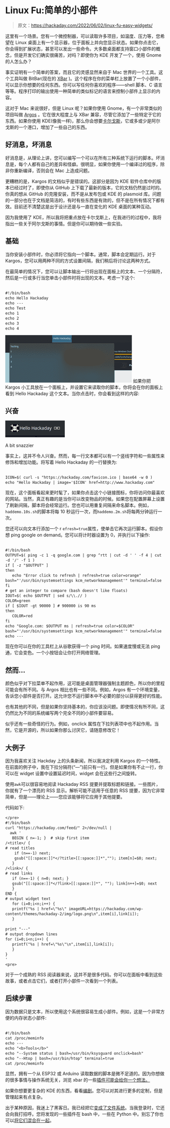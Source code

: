# Linux Fu:简单的小部件

> 原文：<https://hackaday.com/2022/06/02/linux-fu-easy-widgets/>

这里有一个场景。您有一个微控制器，可以读取许多项目，如温度、压力等，您希望在 Linux 桌面上有一个显示器，位于面板上并向您显示状态。如果你点击它，你会得到扩展状态，甚至可以发出一些命令。大多数桌面都支持窗口小部件的概念，但是开发它们确实很痛苦，对吗？即使你为 KDE 开发了一个，使用 Gnome 的人怎么办？

事实证明有一个简单的答案，而且它的灵感显然来自于 Mac 世界的一个工具。这个工具叫做 BitBar(现在的 [XBar](https://github.com/matryer/xbar) )。这个程序在你的菜单栏上放置了一个小部件，可以显示你想要的任何东西。你可以写任何你喜欢的程序——shell 脚本、C 语言等等。程序打印的输出使用一种简单的类似标记的语言来控制小部件上显示的内容。

这对于 Mac 来说很好，但是 Linux 呢？如果你使用 Gnome，有一个非常类似的项目叫做 [Argos](https://github.com/p-e-w/argos) 。它在很大程度上与 XBar 兼容，尽管它添加了一些特定于它的东西。如果你使用 KDE(像我一样)，那么你会想要[卡尔戈斯](https://github.com/lipido/kargos)，它或多或少是阿尔戈斯的一个港口，增加了一些自己的东西。

## 好消息，坏消息

好消息是，从理论上讲，您可以编写一个可以在所有三种系统下运行的脚本。坏消息是，每个人都有自己的差异和怪癖。很明显，如果你使用一个编译过的程序，除非你重新编译，否则会在 Mac 上造成问题。

更糟糕的是，Kargos 的文档似乎是错误的。这部分是因为 KDE 软件仓库中的版本已经过时了，即使你从 GitHub 上下载了最新的版本，它的文档仍然是过时的。你真的想从 GitHub 的克隆安装，而不是从发布包或 KDE 的 plasmoid 库。问题的一部分也在于文档是简洁的，有时有些东西是有效的，但不是在所有情况下都有效。目前还不清楚这是出于设计还是与一直在变化的 KDE 桌面的某种互动。

因为我使用了 KDE，所以我将把重点放在卡尔戈斯上，在我进行的过程中，我将指出一些关于阿尔戈斯的事情。但是你可以期待做一些实验。

## 基础

当你安装小部件时，你必须将它指向一个脚本。通常，脚本会定期运行。对于 Kargos，您可以用两种不同的方式设置间隔，我们稍后将讨论这两种方式。

在最简单的情况下，您可以让脚本输出一行将出现在面板上的文本、一个分隔符，然后是一行或多行当您单击小部件时将出现的文本。考虑一下这个:

```

#!/bin/bash
echo Hello Hackaday
echo ---
echo Test
echo 1
echo 2
echo 3
echo 4

```

[![](img/cd81cf735739aeaa374e3d2e5997f045.png)](https://hackaday.com/wp-content/uploads/2022/05/karss.png) 如果你把 Kargos 小工具放在一个面板上，并设置它来读取你的脚本，你将会在你的面板上看到 Hello Hackaday 这个文本。当你点击时，你会看到这样的内容:

## 兴奋

[![](img/4fe22fd115b29b517474cb96f459f8e7.png)](https://hackaday.com/wp-content/uploads/2022/05/icon.png)

A bit snazzier

事实上，这并不令人兴奋。然而，每一行文本都可以有一个竖线字符和一些属性来修饰和增加功能。将写着 Hello Hackaday 的一行替换为:

```

ICON=$( curl -s "https://hackaday.com/favicon.ico | base64 -w 0 )
echo "Hello Hackaday | image='$ICON' href=http://www.hackaday.com"

```

现在，这个面板看起来更时髦了，如果你点击这个小链接图标，你将访问你最喜欢的网站。当然，真正有趣的是当你可以改变物品的时候。如果您在配置屏幕上设置了刷新间隔，脚本将会经常运行。您也可以用重复间隔来命名脚本。例如，`haddemo.10s.sh`的脚本将每 10 秒运行一次，而`haddemo.2m.sh`将每两分钟运行一次。

您还可以向文本行添加一个 r `efresh=true`属性，使单击它再次运行脚本。假设你想 ping google on demand。您可以将计时器设置为 0，并执行以下操作:

```

#!/bin/bash
OUTPUT=$( ping -c 1 -q google.com | grep ^rtt | cut -d ' ' -f 4 | cut -d '/' -f 1 )
if [ -z "$OUTPUT" ]
then
   echo "Error click to refresh | refresh=true color=orange" bash="'/usr/bin/systemsettings kcm_networkmanagement'" terminal=false
fi
# get an integer to compare (bash doesn't like floats)
IOUT=$( echo $OUTPUT | sed s/\\.// )
COLOR=green
if [ $IOUT -gt 90000 ] # 900000 is 90 ms
then
   COLOR=red
fi 
echo "Google.com: $OUTPUT ms | refresh=true color=$COLOR" bash="'/usr/bin/systemsettings kcm_networkmanagement'" terminal=false
echo ---

```

现在你可以在你的工具栏上从谷歌获得一个 ping 时间。如果速度慢或无法 ping 通，它会变色。一个小按钮会让你打开网络管理。

## 然而…

颜色似乎对下拉菜单不起作用，这可能是桌面管理器强制主题颜色，所以你的里程可能会有所不同。与 Argos 相比也有一些不同。例如，Argos 有一个环境变量，告诉您小部件是否打开。这允许您不运行脚本中不必要的部分以获得更好的性能。

也有其他的不同，但是如果你坚持基本的，你应该没问题。即使情况有所不同，这仍然比为不同的系统编写两个完全不同的小部件要容易。

似乎还有一些奇怪的行为。例如，onclick 属性在下拉列表项中也不起作用。当然，它是开源的，所以如果你那么讨厌它，请随意修改它！

## 大例子

因为我喜欢关注 Hackday 上的头条新闻，所以我决定利用 Kargos 的一个特性。在前面的例子中，我在下拉分隔符(“—”)前只有一行。但是如果你有不止一行，你可以在 widget 设置中设置延迟时间，widget 会在这些行之间旋转。

使用`awk`可以很容易地阅读 Hackaday RSS 提要并提取标题和链接。一些图片，你就有了一个漂亮的 RSS 显示。解析可能不适用于任意的 RSS 提要，因为它非常简单，但是——理论上——您应该能够将它应用于其他提要。

代码如下:

```
</pre>
#!/bin/bash
curl "https://hackaday.com/feed/" 2>/dev/null |
  awk '
   BEGIN { n=-1; }  # skip first item
/<title>/ {
# read titles
    if (n==-1) next;
    gsub("[[:space:]]*</?title>[[:space:]]*",""); item[n]=$0; next;
   }
/<link>/ {
# read links
   if (n==-1) { n=0; next; }
   gsub("[[:space:]]*</?link>[[:space:]]*", ""); link[n++]=$0; next
   }
END {
# output widget text
   for (i=0;i<n;i++) {
   printf("%s | href=\"%s\" imageURL=https://hackaday.com/wp-content/themes/hackaday-2/img/logo.png\n",item[i],link[i]);
   }

print "---"
# output dropdown lines
for (i=0;i<n;i++) {
   printf("%s | href=\"%s\"\n",item[i],link[i]);
   }
}
'
<pre>
```

对于一个成熟的 RSS 阅读器来说，这并不是很多代码。你可以在面板中看到这些故事，或者点击它们，或者打开小部件一次看到一个列表。

## 后续步骤

因为数据只是文本，所以使用这个系统很容易生成小部件。例如，这是一个非常方便的内存状态小部件:

```

#!/bin/bash
cat /proc/meminfo
echo ---
echo "<b>Tools</b>"
echo "--System status | bash=/usr/bin/ksysguard onclick=bash"
echo "--Htop | bash=/usr/bin/htop" terminal=true
cat /proc/meminfo

```

显然，拥有一个从 ESP32 或 Arduino 读取数据的脚本是微不足道的。因为你想做的很多事情与操作系统无关，浏览 xbar 的一些[插件可能会给你一个想法。](https://github.com/matryer/xbar-plugins)

如果你想要更复杂的 KDE 的东西，看看[编剧](https://github.com/tubbadu/Scriptinator)。您可以对其进行更多的定制，但是管理起来有点复杂。

出于某种原因，我迷上了黑客日。我已经把它[变成了文件系统](https://github.com/matryer/xbar-plugins)。当我登录时，它还会向我打招呼。您将发现的一些插件在 bash 中，一些在 Python 中。别忘了你也可以[将它们混合在一起](https://hackaday.com/2021/05/04/linux-fu-mixing-bash-and-python/)。